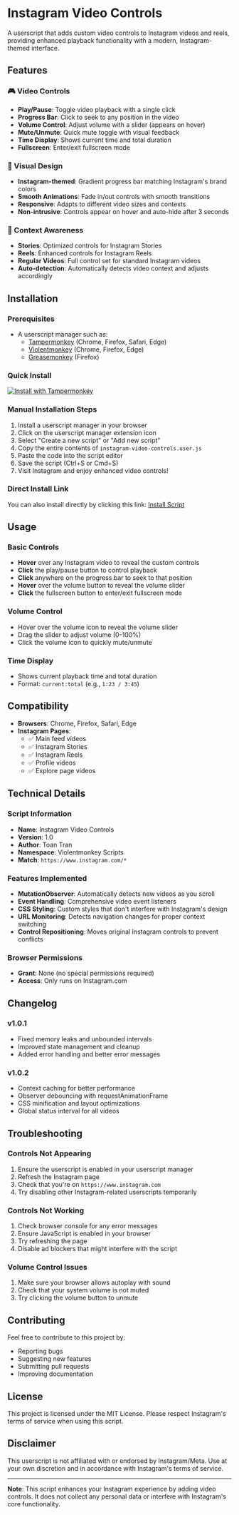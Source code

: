 # Instagram Video Controls

A userscript that adds custom video controls to Instagram videos and reels, providing enhanced playback functionality with a modern, Instagram-themed interface.

## Features

### 🎮 Video Controls
- **Play/Pause**: Toggle video playback with a single click
- **Progress Bar**: Click to seek to any position in the video
- **Volume Control**: Adjust volume with a slider (appears on hover)
- **Mute/Unmute**: Quick mute toggle with visual feedback
- **Time Display**: Shows current time and total duration
- **Fullscreen**: Enter/exit fullscreen mode

### 🎨 Visual Design
- **Instagram-themed**: Gradient progress bar matching Instagram's brand colors
- **Smooth Animations**: Fade in/out controls with smooth transitions
- **Responsive**: Adapts to different video sizes and contexts
- **Non-intrusive**: Controls appear on hover and auto-hide after 3 seconds

### 📱 Context Awareness
- **Stories**: Optimized controls for Instagram Stories
- **Reels**: Enhanced controls for Instagram Reels
- **Regular Videos**: Full control set for standard Instagram videos
- **Auto-detection**: Automatically detects video context and adjusts accordingly

## Installation

### Prerequisites
- A userscript manager such as:
  - [Tampermonkey](https://www.tampermonkey.net/) (Chrome, Firefox, Safari, Edge)
  - [Violentmonkey](https://violentmonkey.github.io/) (Chrome, Firefox, Edge)
  - [Greasemonkey](https://www.greasespot.net/) (Firefox)

### Quick Install
[![Install with Tampermonkey](https://img.shields.io/badge/Install%20with-Tampermonkey-blue?style=for-the-badge&logo=tampermonkey)](https://github.com/ttoan12/instagram-video-controls/raw/refs/heads/main/instagram-video-controls.user.js)

### Manual Installation Steps
1. Install a userscript manager in your browser
2. Click on the userscript manager extension icon
3. Select "Create a new script" or "Add new script"
4. Copy the entire contents of `instagram-video-controls.user.js`
5. Paste the code into the script editor
6. Save the script (Ctrl+S or Cmd+S)
7. Visit Instagram and enjoy enhanced video controls!

### Direct Install Link
You can also install directly by clicking this link: [Install Script](https://github.com/ttoan12/instagram-video-controls/raw/refs/heads/main/instagram-video-controls.user.js)

## Usage

### Basic Controls
- **Hover** over any Instagram video to reveal the custom controls
- **Click** the play/pause button to control playback
- **Click** anywhere on the progress bar to seek to that position
- **Hover** over the volume button to reveal the volume slider
- **Click** the fullscreen button to enter/exit fullscreen mode

### Volume Control
- Hover over the volume icon to reveal the volume slider
- Drag the slider to adjust volume (0-100%)
- Click the volume icon to quickly mute/unmute

### Time Display
- Shows current playback time and total duration
- Format: `current:total` (e.g., `1:23 / 3:45`)

## Compatibility

- **Browsers**: Chrome, Firefox, Safari, Edge
- **Instagram Pages**: 
  - ✅ Main feed videos
  - ✅ Instagram Stories
  - ✅ Instagram Reels
  - ✅ Profile videos
  - ✅ Explore page videos

## Technical Details

### Script Information
- **Name**: Instagram Video Controls
- **Version**: 1.0
- **Author**: Toan Tran
- **Namespace**: Violentmonkey Scripts
- **Match**: `https://www.instagram.com/*`

### Features Implemented
- **MutationObserver**: Automatically detects new videos as you scroll
- **Event Handling**: Comprehensive video event listeners
- **CSS Styling**: Custom styles that don't interfere with Instagram's design
- **URL Monitoring**: Detects navigation changes for proper context switching
- **Control Repositioning**: Moves original Instagram controls to prevent conflicts

### Browser Permissions
- **Grant**: None (no special permissions required)
- **Access**: Only runs on Instagram.com

## Changelog

### v1.0.1
- Fixed memory leaks and unbounded intervals
- Improved state management and cleanup
- Added error handling and better error messages

### v1.0.2
- Context caching for better performance
- Observer debouncing with requestAnimationFrame
- CSS minification and layout optimizations
- Global status interval for all videos

## Troubleshooting

### Controls Not Appearing
1. Ensure the userscript is enabled in your userscript manager
2. Refresh the Instagram page
3. Check that you're on `https://www.instagram.com`
4. Try disabling other Instagram-related userscripts temporarily

### Controls Not Working
1. Check browser console for any error messages
2. Ensure JavaScript is enabled in your browser
3. Try refreshing the page
4. Disable ad blockers that might interfere with the script

### Volume Control Issues
1. Make sure your browser allows autoplay with sound
2. Check that your system volume is not muted
3. Try clicking the volume button to unmute

## Contributing

Feel free to contribute to this project by:
- Reporting bugs
- Suggesting new features
- Submitting pull requests
- Improving documentation

## License

This project is licensed under the MIT License. Please respect Instagram's terms of service when using this script.

## Disclaimer

This userscript is not affiliated with or endorsed by Instagram/Meta. Use at your own discretion and in accordance with Instagram's terms of service.

---

**Note**: This script enhances your Instagram experience by adding video controls. It does not collect any personal data or interfere with Instagram's core functionality.
